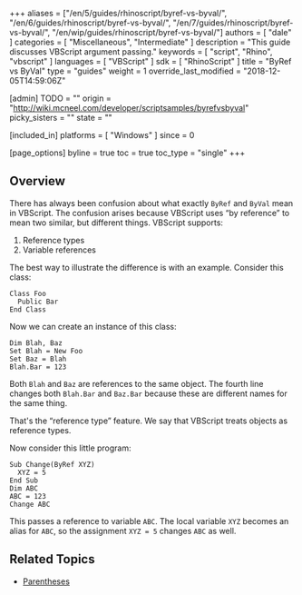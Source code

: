 +++
aliases = ["/en/5/guides/rhinoscript/byref-vs-byval/", "/en/6/guides/rhinoscript/byref-vs-byval/", "/en/7/guides/rhinoscript/byref-vs-byval/", "/en/wip/guides/rhinoscript/byref-vs-byval/"]
authors = [ "dale" ]
categories = [ "Miscellaneous", "Intermediate" ]
description = "This guide discusses VBScript argument passing."
keywords = [ "script", "Rhino", "vbscript" ]
languages = [ "VBScript" ]
sdk = [ "RhinoScript" ]
title = "ByRef vs ByVal"
type = "guides"
weight = 1
override_last_modified = "2018-12-05T14:59:06Z"

[admin]
TODO = ""
origin = "http://wiki.mcneel.com/developer/scriptsamples/byrefvsbyval"
picky_sisters = ""
state = ""

[included_in]
platforms = [ "Windows" ]
since = 0

[page_options]
byline = true
toc = true
toc_type = "single"
+++

 
## Overview

There has always been confusion about what exactly `ByRef` and `ByVal` mean in VBScript.  The confusion arises because VBScript uses “by reference” to mean two similar, but different things.  VBScript supports:

1. Reference types
1. Variable references

The best way to illustrate the difference is with an example.  Consider this class:

```vbnet
Class Foo
  Public Bar
End Class
```

Now we can create an instance of this class:

```vbnet
Dim Blah, Baz
Set Blah = New Foo
Set Baz = Blah
Blah.Bar = 123
```

Both `Blah` and `Baz` are references to the same object. The fourth line changes both `Blah.Bar` and `Baz.Bar` because these are different names for the same thing.

That's the “reference type” feature.  We say that VBScript treats objects as reference types.

Now consider this little program:

```vbnet
Sub Change(ByRef XYZ)
  XYZ = 5
End Sub
Dim ABC
ABC = 123
Change ABC
```

This passes a reference to variable `ABC`. The local variable `XYZ` becomes an alias for `ABC`, so the assignment `XYZ = 5` changes `ABC` as well.

## Related Topics

- [Parentheses](/guides/rhinoscript/parentheses)
